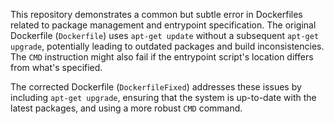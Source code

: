 This repository demonstrates a common but subtle error in Dockerfiles related to package management and entrypoint specification. The original Dockerfile (`Dockerfile`) uses `apt-get update` without a subsequent `apt-get upgrade`, potentially leading to outdated packages and build inconsistencies. The `CMD` instruction might also fail if the entrypoint script's location differs from what's specified.

The corrected Dockerfile (`DockerfileFixed`) addresses these issues by including `apt-get upgrade`, ensuring that the system is up-to-date with the latest packages, and using a more robust `CMD` command.